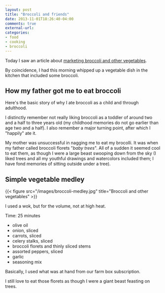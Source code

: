 ```yaml
---
layout: post
title: "Broccoli and friends"
date: 2013-11-01T18:26:40-04:00
comments: true
external-url: 
categories: 
- food
- cooking
- broccoli
---
```

Today I saw an article about [marketing broccoli and other vegetables](http://www.nytimes.com/2013/11/03/magazine/broccolis-extreme-makeover.html).

By coincidence, I had this morning whipped up a vegetable dish in the kitchen that included some broccoli.

## How my father got me to eat broccoli

Here's the basic story of why I ate broccoli as a child and through adulthood.

I distinctly remember not really liking broccoli as a toddler of around two and a half to three years old (my childhood memories do not go earlier than age two and a half). I also remember a major turning point, after which I "happily" ate it.

My mother was unsuccessful in nagging me to eat my brocolli. It was when my father called broccoli florets "*baby trees*". All of a sudden it seemed cool to eat them, as though I were a large beast swooping down from the sky (I liked trees and all my youthful drawings and watercolors included them; I have fond memories of sitting outside under a tree).

## Simple vegetable medley

{{< figure src="/images/broccoli-medley.jpg" title="Broccoli and other vegetables" >}}

I used a wok, but for the volume, not at high heat.

Time: 25 minutes

- olive oil
- onion, sliced
- carrots, sliced
- celery stalks, sliced
- broccoli florets and thinly sliced stems
- assorted peppers, sliced
- garlic
- seasoning mix

Basically, I used what was at hand from our farm box subscription.

I still love to eat those florets as though I were a giant beast feasting on trees.
